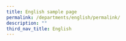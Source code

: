 ```yaml
---
title: English sample page
permalink: /departments/english/permalink/
description: ""
third_nav_title: English
---
```

